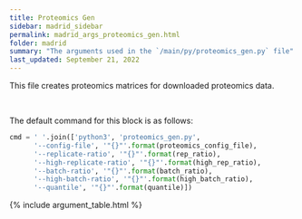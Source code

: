 ```yaml
---
title: Proteomics Gen
sidebar: madrid_sidebar
permalink: madrid_args_proteomics_gen.html
folder: madrid
summary: "The arguments used in the `/main/py/proteomics_gen.py` file"
last_updated: September 21, 2022
---
```


This file creates proteomics matrices for downloaded proteomics data.

<br>

The default command for this block is as follows:
```python
cmd = ' '.join(['python3', 'proteomics_gen.py', 
      '--config-file', '"{}"'.format(proteomics_config_file),
      '--replicate-ratio', '"{}"'.format(rep_ratio),
      '--high-replicate-ratio', '"{}"'.format(high_rep_ratio),
      '--batch-ratio', '"{}"'.format(batch_ratio),
      '--high-batch-ratio', '"{}"'.format(high_batch_ratio),
      '--quantile', '"{}"'.format(quantile)])
```

{% include argument_table.html %}
